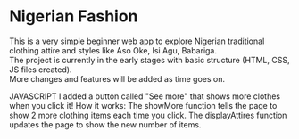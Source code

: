 # Nigerian Fashion

This is a very simple beginner web app to explore Nigerian traditional clothing attire and styles like Aso Oke, Isi Agu, Babariga.  
The project is currently in the early stages with basic structure (HTML, CSS, JS files created).  
More changes and features will be added as time goes on.

JAVASCRIPT
I added a button called "See more" that shows more clothes when you click it!
How it works:
The showMore function tells the page to show 2 more clothing items each time you click.
The displayAttires function updates the page to show the new number of items.
